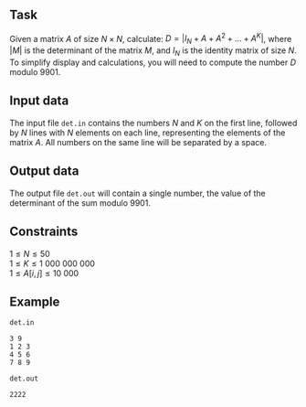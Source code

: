 ## Task

Given a matrix $A$ of size $N \times N$, calculate: $D = |I_N + A + A^2 + \dots + A^K|$, where $|M|$ is the determinant of the matrix $M$, and $I_N$ is the identity matrix of size $N$. To simplify display and calculations, you will need to compute the number $D$ modulo $9901$.

## Input data

The input file `det.in` contains the numbers $N$ and $K$ on the first line, followed by $N$ lines with $N$ elements on each line, representing the elements of the matrix $A$. All numbers on the same line will be separated by a space.

## Output data

The output file `det.out` will contain a single number, the value of the determinant of the sum modulo $9901$.

## Constraints

$1 \leq N \leq 50$  
$1 \leq K \leq 1\ 000\ 000\ 000$  
$1 \leq A[i,j] \leq 10\ 000$  

## Example

`det.in`
```
3 9
1 2 3
4 5 6
7 8 9
```

`det.out`
```
2222
```